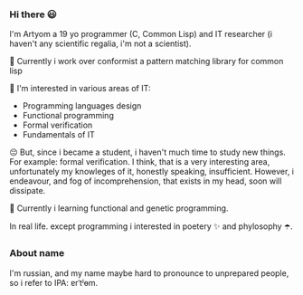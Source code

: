 ### Hi there 😃
I'm Artyom a 19 yo programmer (C, Common Lisp) and IT researcher (i haven't any scientific regalia, i'm not a scientist).

🔨 Currently i work over conformist a pattern matching library for common lisp

🔭 I'm interested in various areas of IT:
- Programming languages design
- Functional programming
- Formal verification
- Fundamentals of IT

😔 But, since i became a student, i haven't much time to study new things. For example: formal verification. I think, that is a very interesting area, unfortunately my knowleges of it, honestly speaking, insufficient. However, i endeavour, and fog of incomprehension, that exists in my head, soon will dissipate.

📖 Currently i learning functional and genetic programming.

In real life. except programming i interested in poetery ✨ and phylosophy ☂️.

### About name
I'm russian, and my name maybe hard to pronounce to unprepared people, so i refer to IPA: ɐrˈtʲɵm.
